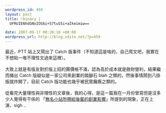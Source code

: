```yaml
--- 
wordpress_id: 459
layout: post
title: !binary |
  UFRUIENhdGNoIOS6i+S7tuS5i+aIkeimiw==

date: 2007-09-17 00:20:18 +08:00
wordpress_url: http://blog.xdite.net/?p=459
---
```

最近，PTT 站上又鬧出了 Catch 版事件（不知道這是啥的，自己爬文吧，我實在不想貼一堆不理性文過來這裡）。<br /><br />大致上就是有版友對於版上招的團價格不滿，認為高於成本就是斂財營利，結果繼而捅出 Catch 版疑似是一家公司來創業的踏腳石 blah 之類的，然後事情鬧到八掛版就炸開了，目前 Catch 版功能也幾乎被民眾癱瘓之類的。<br /><br />從看完大量理性與非理性的文章後，我的心得，是這一篇我在一月份曾寫但是沒多少人覺得有干係的 「<a href="http://blog.xdite.net/?p=373" rel="bookmark" title="Permanent Link: 無名小站所帶給後輩的創業影響">無名小站所帶給後輩的創業影響</a>」所提到的現象，正在上演，sigh ..<br /><br /><br /><br />
